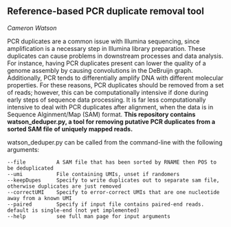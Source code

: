 ## Reference-based PCR duplicate removal tool

*Cameron Watson*

PCR duplicates are a common issue with Illumina sequencing, since amplification is a necessary step
in Illumina library preparation. These duplicates can cause problems in downstream processes and data analysis.
For instance, having PCR duplicates present can lower the quality of a genome assembly by causing 
convolutions in the DeBruijn graph. Additionally, PCR tends to differentially amplify DNA with different molecular properties. For these reasons, PCR duplicates should be removed from a set of reads; however, this can be computationally intensive if done during early steps of sequence data processing. It is far less computationally intensive to deal with PCR duplicates after alignment, when the data is in Sequence Alginment/Map (SAM) format. 
**This repository contains watson_deduper.py, a tool for removing putative PCR duplicates from a sorted SAM file** 
**of uniquely mapped reads.**

watson_deduper.py can be called from the command-line with the following arguments:

```
--file          A SAM file that has been sorted by RNAME then POS to be deduplicated
--umi           File containing UMIs, unset if randomers
--keepDupes     Specify to write duplicates out to separate sam file, otherwise duplicates are just removed
--correctUMI    Specify to error-correct UMIs that are one nucleotide away from a known UMI
--paired        Specify if input file contains paired-end reads. default is single-end (not yet implemented)
--help          see full man page for input arguments
```

